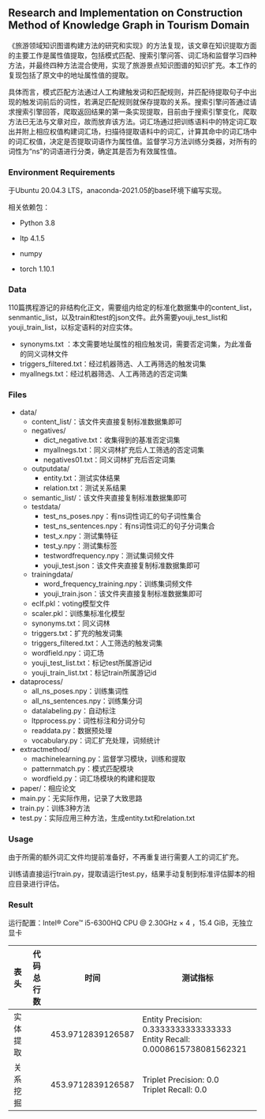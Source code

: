 ## Research and Implementation on Construction Method of Knowledge Graph in Tourism Domain

《旅游领域知识图谱构建方法的研究和实现》的方法复现，该文章在知识提取方面的主要工作是属性值提取，包括模式匹配、搜索引擎问答、词汇场和监督学习四种方法，并最终四种方法混合使用，实现了旅游景点知识图谱的知识扩充。本工作的复现包括了原文中的地址属性值的提取。

具体而言，模式匹配方法通过人工构建触发词和匹配规则，并匹配待提取句子中出现的触发词前后的词性，若满足匹配规则就保存提取的关系。搜索引擎问答通过请求搜索引擎回答，爬取返回结果的第一条实现提取，目前由于搜索引擎变化，爬取方法已无法与文章对应，故而放弃该方法。词汇场通过把训练语料中的特定词汇取出并附上相应权值构建词汇场，扫描待提取语料中的词汇，计算其命中的词汇场中的词汇权值，决定是否提取词语作为属性值。监督学习方法训练分类器，对所有的词性为“ns”的词语进行分类，确定其是否为有效属性值。

### Environment Requirements

于Ubuntu 20.04.3 LTS，anaconda-2021.05的base环境下编写实现。

相关依赖包：

* Python 3.8

* ltp 4.1.5

* numpy

* torch 1.10.1

### Data

110篇携程游记的非结构化正文，需要组内给定的标准化数据集中的content_list，senmantic_list，以及train和test的json文件。此外需要youji_test_list和youji_train_list，以标定语料的对应实体。

* synonyms.txt ：本文需要地址属性的相应触发词，需要否定词集，为此准备的同义词林文件
* triggers_filtered.txt：经过机器筛选、人工再筛选的触发词集
* myallnegs.txt：经过机器筛选、人工再筛选的否定词集

### Files

* data/
  * content_list/：该文件夹直接复制标准数据集即可
  * negatives/
    * dict_negative.txt：收集得到的基准否定词集
    * myallnegs.txt：同义词林扩充后人工筛选的否定词集
    * negatives01.txt：同义词林扩充后否定词集
  * outputdata/
    * entity.txt：测试实体结果
    * relation.txt：测试关系结果
  * semantic_list/：该文件夹直接复制标准数据集即可
  * testdata/
    * test_ns_poses.npy：有ns词性词汇的句子词性集合
    * test_ns_sentences.npy：有ns词性词汇的句子分词集合
    * test_x.npy：测试集特征
    * test_y.npy：测试集标签
    * testwordfrequency.npy：测试集词频文件
    * youji_test.json：该文件夹直接复制标准数据集即可
  * trainingdata/
    * word_frequency_training.npy：训练集词频文件
    * youji_train.json：该文件夹直接复制标准数据集即可
  * eclf.pkl：voting模型文件
  * scaler.pkl：训练集标准化模型
  * synonyms.txt：同义词林
  * triggers.txt：扩充的触发词集
  * triggers_filtered.txt：人工筛选的触发词集
  * wordfield.npy：词汇场
  * youji_test_list.txt：标记test所属游记id
  * youji_train_list.txt：标记train所属游记id
* dataprocess/
  * all_ns_poses.npy：训练集词性
  * all_ns_sentences.npy：训练集分词
  * datalabeling.py：自动标注
  * ltpprocess.py：词性标注和分词分句
  * readdata.py：数据预处理
  * vocabulary.py：词汇扩充处理，词频统计
* extractmethod/
  * machinelearning.py：监督学习模块，训练和提取
  * patternmatch.py：模式匹配模块
  * wordfield.py：词汇场模块的构建和提取
* paper/：相应论文
* main.py：无实际作用，记录了大致思路
* train.py：训练3种方法
* test.py：实际应用三种方法，生成entity.txt和relation.txt

### Usage

由于所需的额外词汇文件均提前准备好，不再重复进行需要人工的词汇扩充。

训练请直接运行train.py，提取请运行test.py，结果手动复制到标准评估脚本的相应目录进行评估。

### Result

运行配置：Intel® Core™ i5-6300HQ CPU @ 2.30GHz × 4 ，15.4 GiB，无独立显卡

|   表头   | 代码总行数 | 时间              | 测试指标                                                     |
| :------: | ---------- | ----------------- | ------------------------------------------------------------ |
| 实体提取 |            | 453.9712839126587 | Entity Precision: 0.3333333333333333<br/>Entity Recall: 0.0008615738081562321 |
| 关系挖掘 |            | 453.9712839126587 | Triplet Precision: 0.0<br/>Triplet Recall: 0.0               |

